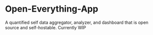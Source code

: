 # Open-Everything-App
A quantified self data aggregator, analyzer, and dashboard that is open source and self-hostable.
Currently WIP
